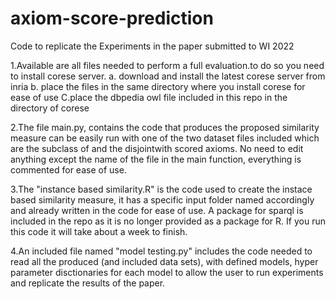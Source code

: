 # axiom-score-prediction
Code to replicate the Experiments in the paper submitted to WI 2022


1.Available are all files needed to perform a full evaluation.to do so you need to install corese server.
	a. download and install the latest corese server from inria 
	b. place the files in the same directory where you install corese for ease of use
  C.place the dbpedia owl file included in this repo in the directory of corese

2.The file main.py, contains the code that produces the proposed similarity measure can be easily run with one of the two dataset files included which are the subclass of and the disjointwith scored axioms. No need to edit anything except the name of the file in the main function, everything is commented for ease of use.

3.The "instance based similarity.R" is the code used to create the instace based similarity measure, it has a specific input folder named accordingly and already written in the code for ease of use. A package for sparql is included in the repo as it is no longer provided as a package for R. If you run this code it will take about a week to finish.

4.An included file named "model testing.py" includes the code needed to read all the produced (and included data sets), with defined models, hyper parameter disctionaries for each model to allow the user to run experiments and replicate the results of the paper.
